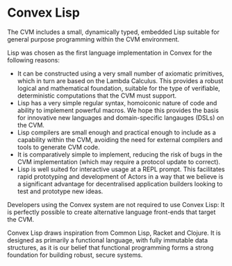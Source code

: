 # Convex Lisp

The CVM includes a small, dynamically typed, embedded Lisp suitable for general purpose programming within the CVM environment.

Lisp was chosen as the first language implementation in Convex for the following reasons:

- It can be constructed using a very small number of axiomatic primitives, which in turn are based on the Lambda Calculus. This provides a robust logical and mathematical foundation, suitable for the type of verifiable, deterministic computations that the CVM must support.
- Lisp has a very simple regular syntax, homoiconic nature of code and ability to implement powerful macros. We hope this provides the basis for innovative new languages and domain-specific langauges (DSLs) on the CVM.
- Lisp compilers are small enough and practical enough to include as a capability within the CVM, avoiding the need for external compilers and tools to generate CVM code.
- It is comparatively simple to implement, reducing the risk of bugs in the CVM implementation (which may require a protocol update to correct).
- Lisp is well suited for interactive usage at a REPL prompt. This facilitates rapid prototyping and development of Actors in a way that we believe is a significant advantage for decentralised application builders looking to test and prototype new ideas.

Developers using the Convex system are not required to use Convex Lisp: It is perfectly possible to create alternative language front-ends that target the CVM.

Convex Lisp draws inspiration from Common Lisp, Racket and Clojure. It is designed as primarily a functional language, with fully immutable data structures, as it is our belief that functional programming forms a strong foundation for building robust, secure systems.